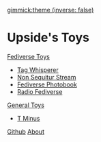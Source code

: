 [gimmick:theme (inverse: false)](simplex)
# Upside's Toys
[Fediverse Toys]()
 
 * [Tag Whisperer](./tagwhisperer.html)
 * [Non Sequitur Stream](./nuggets.html)
 * [Fediverse Photobook](./photobook.html)
 * [Radio Fediverse](./radiofediverse.html)

[General Toys]()

 * [T Minus](./tminus.html)
     
[Github](https://github.com/upsided)
[About](about.md)
